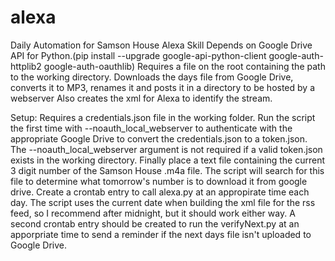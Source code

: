 # alexa
Daily Automation for Samson House Alexa Skill
Depends on Google Drive API for Python.(pip install --upgrade google-api-python-client google-auth-httplib2 google-auth-oauthlib)
Requires a file on the root containing the path to the working directory.
Downloads the days file from Google Drive, converts it to MP3, renames it and posts it in a directory to be hosted by a webserver
Also creates the xml for Alexa to identify the stream.

Setup:
Requires a credentials.json file in the working folder. Run the script the first time with --noauth_local_webserver to authenticate with the appropriate Google Drive to convert the credentials.json to a token.json. The --noauth_local_webserver argument is not required if a valid token.json exists in the working directory. Finally place a text file containing the current 3 digit number of the Samson House .m4a file. The script will search for this file to determine what tomorrow's number is to download it from google drive.
Create a crontab entry to call alexa.py at an appropirate time each day. The script uses the current date when building the xml file for the rss feed, so I recommend after midnight, but it should work either way.
A second crontab entry should be created to run the verifyNext.py at an apporpriate time to send a reminder if the next days file isn't uploaded to Google Drive.
